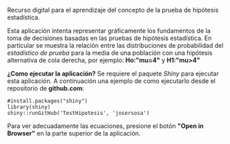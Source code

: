 
Recurso digital para el aprendizaje del concepto de la prueba de hipótesis estadística.

Esta aplicación intenta representar gráficamente los fundamentos de la toma de decisiones basadas en las pruebas de hipótesis estadística. En particular se muestra la relación entre las distribuciones de probabilidad del _estadístico de prueba_ para la media de una población con una hipótesis alternativa de cola derecha, por ejemplo: **Ho:"mu=4"** y **H1:"mu>4"**


**¿Como ejecutar la aplicación?**
Se requiere el paquete _Shiny_ para ejecutar esta aplicación. A continuación una ejemplo de como ejecutarlo desde el repositorio de **github.com**:

```{r}
#install.packages("shiny")
library(shiny)
shiny::runGitHub('TestHipotesis', 'josersosa')
```

Para ver adecuadamente las ecuaciones, presione el botón **"Open in Browser"** en la parte superior de la aplicación.
